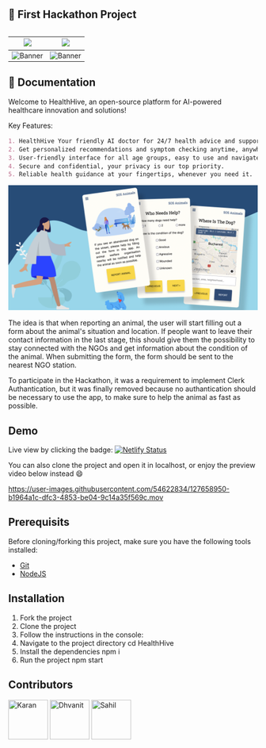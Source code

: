 ## 📃 First Hackathon Project 
<table border="0" cellspacing="0" cellpadding="0">
  <tr>
  </tr>
</table>

| ![](http://github-profile-summary-cards.vercel.app/api/cards/profile-details?username=IncredibleKaran&theme=github_dark) | ![](http://github-profile-summary-cards.vercel.app/api/cards/productive-time?username=IncredibleKaran&theme=github_dark) |
| :-: | :-: |
![Banner](https://i.pinimg.com/originals/44/0f/fb/440ffbd5c0ffe14a296f7c99a5242ef0.gif) | ![Banner](https://pa1.aminoapps.com/6914/0b02b8eea6844d7ed54ba76f9dca9f9985605247r1-256-256_hq.gif)

## 📃 Documentation

Welcome to HealthHive, an open-source platform for AI-powered healthcare innovation and solutions!

Key Features:

```markdown
1. HealthHive Your friendly AI doctor for 24/7 health advice and support.
2. Get personalized recommendations and symptom checking anytime, anywhere.
3. User-friendly interface for all age groups, easy to use and navigate.
4. Secure and confidential, your privacy is our top priority.
5. Reliable health guidance at your fingertips, whenever you need it.
```

![Thumbnail](https://github.com/YuriDevAT/sos-animals/blob/main/public/thumbnail-sos.png)

The idea is that when reporting an animal, the user will start filling out a form
about the animal's situation and location.
If people want to leave their contact information in the last stage, this should
give them the possibility to stay connected with the NGOs and get information
about the condition of the animal.
When submitting the form, the form should be sent to the nearest NGO station.

To participate in the Hackathon, it was a requirement to implement Clerk
Authantication, but it was finally removed because no authantication should be
necessary to use the app, to make sure to help the animal as fast as possible.

## Demo

Live view by clicking the badge: [![Netlify Status](https://api.netlify.com/api/v1/badges/f9a7f8d3-58ca-44ed-a038-ae8d2efd31a5/deploy-status)](https://sos-animal.netlify.app/)

You can also clone the project and open it in localhost, or enjoy the preview
video below instead :smile:

https://user-images.githubusercontent.com/54622834/127658950-b1964a1c-dfc3-4853-be04-9c14a35f569c.mov

## Prerequisits

Before cloning/forking this project, make sure you have the following tools installed:

- [Git](https://git-scm.com/downloads)
- [NodeJS](https://nodejs.org/en/download/)

## Installation

1. Fork the project
2. Clone the project
3. Follow the instructions in the console:
4. Navigate to the project directory cd HealthHive
5. Install the dependencies npm i
6. Run the project npm start

## Contributors

[//]: contributor-faces

<a href="https://github.com/IncredibleKaran"><img src="https://avatars.githubusercontent.com/u/170717826?s=400&u=62dc466d54935f34ecc9f8d66f920d4c225bdd94&v=4" title="Karan" width="80" height="80"></a>
<a href="https://github.com/Dhvanitmonpara"><img src="https://avatars.githubusercontent.com/u/143581064?v=4" title="Dhvanit" width="80" height="80"></a>
<a href="https://github.com/Sahil-Gupta584"><img src="https://avatars.githubusercontent.com/u/134826929?v=4" title="Sahil" width="80" height="80"></a>

[//]: contributor-faces
